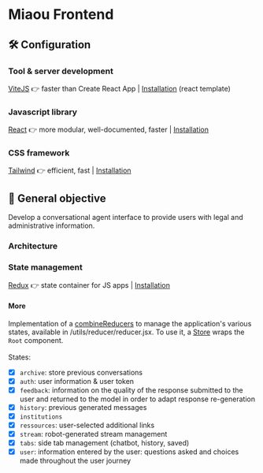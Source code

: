 # Miaou Frontend

## 🛠️ Configuration

### Tool & server development

[ViteJS](https://vitejs.dev/) 👉 faster than Create React App | [Installation](https://vitejs.dev/guide/) (react template)

### Javascript library

[React](https://react.dev/) 👉 more modular, well-documented, faster | [Installation](https://react.dev/learn/installation)

### CSS framework

[Tailwind](https://tailwindcss.com/) 👉 efficient, fast | [Installation](https://tailwindcss.com/docs/installation)

## 🎯 General objective

Develop a conversational agent interface to provide users with legal and administrative information.

### Architecture

### State management

[Redux](https://redux.js.org/) 👉 state container for JS apps
 | [Installation](https://redux.js.org/tutorials/quick-start)

#### More
Implementation of a [combineReducers](https://redux.js.org/api/combinereducers) to manage the application's various states, available in /utils/reducer/reducer.jsx. To use it, a [Store](https://redux.js.org/api/store) wraps the ``Root`` component.<br/><br/>
States:
- [x] ``archive``: store previous conversations
- [x] ``auth``: user information & user token
- [x] ``feedback``: information on the quality of the response submitted to the user and returned to the model in order to adapt response re-generation
- [x] ``history``: previous generated messages
- [x] ``institutions``
- [x] ``ressources``: user-selected additional links
- [x] ``stream``: robot-generated stream management
- [x] ``tabs``: side tab management (chatbot, history, saved)
- [x] ``user``: information entered by the user: questions asked and choices made throughout the user journey
